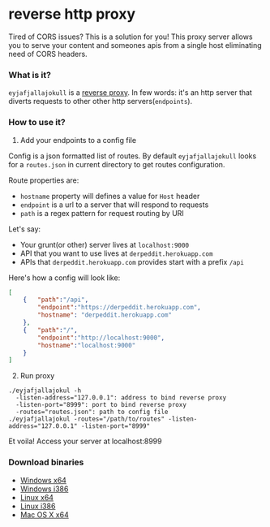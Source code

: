 reverse http proxy
==================

Tired of CORS issues? This is a solution for you! This proxy server allows you to serve your content and someones apis from a single host eliminating need of CORS headers. 

### What is it?

`eyjafjallajokull` is a [reverse proxy](http://en.wikipedia.org/wiki/Reverse_proxy). In few words: it's an http server that diverts requests to other other http servers(`endpoints`). 

### How to use it?

1. Add your endpoints to a config file

Config is a json formatted list of routes. By default `eyjafjallajokull` looks for a `routes.json` in current directory to get routes configuration. 

Route properties are:
- `hostname` property will defines a value for `Host` header
- `endpoint` is a url to a server that will respond to requests
- `path` is a regex pattern for request routing by URI


Let's say:
- Your grunt(or other) server lives at `localhost:9000`
- API that you want to use lives at `derpeddit.herokuapp.com`
- APIs that `derpeddit.herokuapp.com` provides start with a prefix `/api`

Here's how a config will look like:

```json
[
	{	"path":"/api",
		"endpoint":"https://derpeddit.herokuapp.com",
		"hostname": "derpeddit.herokuapp.com"
	},
	{	"path":"/",
		"endpoint":"http://localhost:9000", 
		"hostname":"localhost:9000"
	}
]
````

2. Run proxy

```
./eyjafjallajokul -h
  -listen-address="127.0.0.1": address to bind reverse proxy
  -listen-port="8999": port to bind reverse proxy
  -routes="routes.json": path to config file
./eyjafjallajokul -routes="/path/to/routes" -listen-address="127.0.0.1" -listen-port="8999"

```

Et voila! Access your server at localhost:8999


### Download binaries 

- [Windows x64](https://github.com/superduper/eyjafjallajokull/raw/master/build/eyjafjallajokull.amd64.exe)
- [Windows i386](https://github.com/superduper/eyjafjallajokull/raw/master/build/eyjafjallajokull.i386.exe)
- [Linux x64](https://github.com/superduper/eyjafjallajokull/raw/master/build/eyjafjallajokull.linux.amd64)
- [Linux i386](https://github.com/superduper/eyjafjallajokull/raw/master/build/eyjafjallajokull.linux.i386)
- [Mac OS X x64](https://github.com/superduper/eyjafjallajokull/raw/master/build/eyjafjallajokull.linux.amd64)

